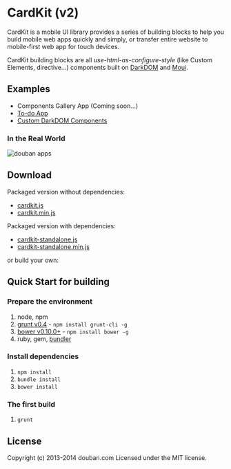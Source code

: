 <!---
layout: intro
title: CardKit
-->

# CardKit (v2)

CardKit is a mobile UI library provides a series of building blocks to help you build mobile web apps quickly and simply, or transfer entire website to mobile-first web app for touch devices. 

CardKit building blocks are all _use-html-as-configure-style_ (like Custom Elements, directive...) components built on [DarkDOM](https://github.com/dexteryy/DarkDOM) and [Moui](https://github.com/dexteryy/moui).

## Examples

* Components Gallery App (Coming soon...)
* [To-do App](https://github.com/douban-f2e/cardkit-demo-todoapp)
* [Custom DarkDOM Components](https://github.com/douban-f2e/cardkit-demo-darkdom)

### In the Real World

![douban apps](http://ozjs.org/CardKit/screenshot/doubanapp.png)

## Download

Packaged version without dependencies:

* [cardkit.js](https://github.com/douban-f2e/CardKit/blob/master/dist/cardkit.js)
* [cardkit.min.js](https://github.com/douban-f2e/CardKit/blob/master/dist/cardkit.min.js)

Packaged version with dependencies:

* [cardkit-standalone.js](https://github.com/douban-f2e/CardKit/blob/master/dist/cardkit-standalone.js)
* [cardkit-standalone.min.js](https://github.com/douban-f2e/CardKit/blob/master/dist/cardkit-standalone.min.js)

or build your own:

## Quick Start for building

### Prepare the environment

1. node, npm
2. [grunt v0.4](http://gruntjs.com/getting-started) - `npm install grunt-cli -g`
3. [bower v0.10.0+](http://bower.io/) - `npm install bower -g`
4. ruby, gem, [bundler](http://gembundler.com/)

### Install dependencies

1. `npm install`
2. `bundle install`
3. `bower install`

### The first build

1. `grunt`

## License

Copyright (c) 2013-2014 douban.com
Licensed under the MIT license.

